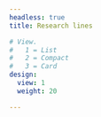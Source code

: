 ```yaml
--- 
headless: true 
title: Research lines

# View.
#   1 = List
#   2 = Compact
#   3 = Card
design:
  view: 1 
  weight: 20

---
```

